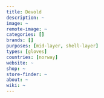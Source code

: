 ```yaml
---
title: Devold
description: ~
image: ~
remote-image: ~
categories: []
brands: []
purposes: [mid-layer, shell-layer]
types: [gloves]
countries: [norway]
website: ~
shop: ~
store-finder: ~
about: ~
wiki: ~
---
```

